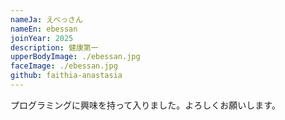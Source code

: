 ```yaml
---
nameJa: えべっさん
nameEn: ebessan
joinYear: 2025
description: 健康第一
upperBodyImage: ./ebessan.jpg
faceImage: ./ebessan.jpg
github: faithia-anastasia
---
```


プログラミングに興味を持って入りました。よろしくお願いします。
